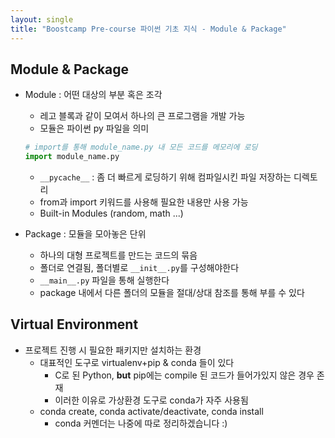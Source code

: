 ```yaml
---
layout: single
title: "Boostcamp Pre-course 파이썬 기초 지식 - Module & Package"
---
```

## Module & Package

* Module : 어떤 대상의 부분 혹은 조각

  * 레고 블록과 같이 모여서 하나의 큰 프로그램을 개발 가능
  * 모듈은 파이썬 py 파일을 의미

  ```python
  # import를 통해 module_name.py 내 모든 코드를 메모리에 로딩 
  import module_name.py
  ```

  * ```__pycache__``` : 좀 더 빠르게 로딩하기 위해 컴파일시킨 파일 저장하는 디렉토리
  * from과 import 키워드를 사용해 필요한 내용만 사용 가능
  * Built-in Modules (random, math ...)

* Package : 모듈을 모아놓은 단위

  * 하나의 대형 프로젝트를 만드는 코드의 묶음
  * 폴더로 연결됨, 폴더별로 ```__init__.py```를 구성해야한다
  * ```__main__.py``` 파일을 통해 실행한다
  * package 내에서 다른 폴더의 모듈을 절대/상대 참조를 통해 부를 수 있다



## Virtual Environment

* 프로젝트 진행 시 필요한 패키지만 설치하는 환경
  * 대표적인 도구로 virtualenv+pip & conda 들이 있다
    * C로 된 Python, **but** pip에는 compile 된 코드가 들어가있지 않은 경우 존재
    * 이러한 이유로 가상환경 도구로 conda가 자주 사용됨
  * conda create, conda activate/deactivate, conda install
    * conda 커멘더는 나중에 따로 정리하겠습니다 :)

